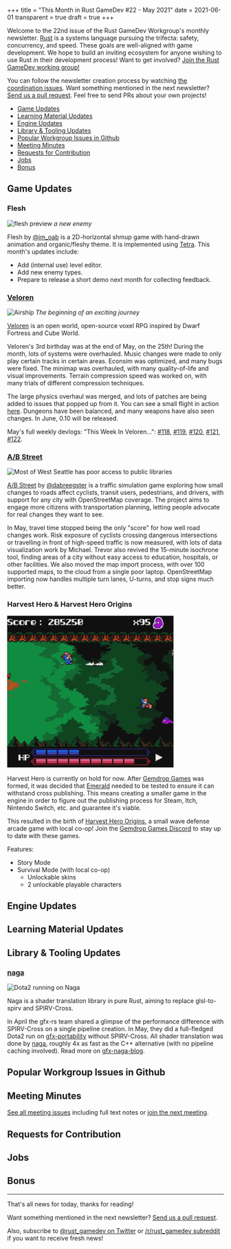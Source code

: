 +++
title = "This Month in Rust GameDev #22 - May 2021"
date = 2021-06-01
transparent = true
draft = true
+++

Welcome to the 22nd issue of the Rust GameDev Workgroup's
monthly newsletter.
[Rust] is a systems language pursuing the trifecta:
safety, concurrency, and speed.
These goals are well-aligned with game development.
We hope to build an inviting ecosystem for anyone wishing
to use Rust in their development process!
Want to get involved? [Join the Rust GameDev working group!][join]

You can follow the newsletter creation process
by watching [the coordination issues][coordination].
Want something mentioned in the next newsletter?
[Send us a pull request][pr].
Feel free to send PRs about your own projects!

[Rust]: https://rust-lang.org
[join]: https://github.com/rust-gamedev/wg#join-the-fun
[pr]: https://github.com/rust-gamedev/rust-gamedev.github.io
[coordination]: https://github.com/rust-gamedev/rust-gamedev.github.io/issues?q=label%3Acoordination

[Rust]: https://rust-lang.org
[join]: https://github.com/rust-gamedev/wg#join-the-fun

- [Game Updates](#game-updates)
- [Learning Material Updates](#learning-material-updates)
- [Engine Updates](#engine-updates)
- [Library & Tooling Updates](#library-tooling-updates)
- [Popular Workgroup Issues in Github](#popular-workgroup-issues-in-github)
- [Meeting Minutes](#meeting-minutes)
- [Requests for Contribution](#requests-for-contribution)
- [Jobs](#jobs)
- [Bonus](#bonus)

<!--
Ideal section structure is:
```
### [Title]
![image/GIF description](image link)
_Optional image caption_
A paragraph or two with a summary and [useful links].
_Discussions:
[/r/rust](https://reddit.com/r/rust/todo),
[twitter](https://twitter.com/todo/status/123456)_
[Title]: https://first.link
[useful links]: https://other.link
```
If needed, a section can be split into subsections with a "------" delimiter.
-->

## Game Updates

### Flesh

![flesh preview](flesh.gif)
_a new enemy_

Flesh by [@im_oab] is a 2D-horizontal shmup game with hand-drawn animation and
organic/fleshy theme. It is implemented using [Tetra]. This month's updates
include:

- Add (internal use) level editor.
- Add new enemy types.
- Prepare to release a short demo next month for collecting feedback.

[@im_oab]: https://twitter.com/im_oab
[Tetra]: https://github.com/17cupsofcoffee/tetra

### [Veloren][veloren]

![Airship](veloren.jpg) _The beginning of an exciting journey_

[Veloren][veloren] is an open world, open-source voxel RPG inspired by Dwarf
Fortress and Cube World.

Veloren's 3rd birthday was at the end of May, on the 25th! During the month,
lots of systems were overhauled. Music changes were made to only play certain
tracks in certain areas. Econsim was optimized, and many bugs were fixed. The
minimap was overhauled, with many quality-of-life and visual improvements.
Terrain compression speed was worked on, with many trials of different
compression techniques.

The large physics overhaul was merged, and lots of patches are being added to
issues that popped up from it. You can see a small flight in action
[here][veloren-glider]. Dungeons have been balanced, and many weapons have also
seen changes. In June, 0.10 will be released.

May's full weekly devlogs: "This Week In Veloren...":
[#118](https://veloren.net/devblog-118),
[#119](https://veloren.net/devblog-119),
[#120](https://veloren.net/devblog-120),
[#121](https://veloren.net/devblog-121),
[#122](https://veloren.net/devblog-122).

[veloren]: https://veloren.net
[veloren-glider]: https://www.reddit.com/r/Veloren/comments/nc4tvo/i_cant_believe_how_beautiful_this_game_is/

### [A/B Street]

![Most of West Seattle has poor access to public libraries](abstreet.png)

[A/B Street] by [@dabreegster] is a traffic simulation game exploring how small
changes to roads affect cyclists, transit users, pedestrians, and drivers, with
support for any city with OpenStreetMap coverage. The project aims to engage
more citizens with transportation planning, letting people advocate for real
changes they want to see.

In May, travel time stopped being the only "score" for how well road changes
work. Risk exposure of cyclists crossing dangerous intersections or travelling
in front of high-speed traffic is now measured, with lots of data visualization
work by Michael. Trevor also revived the 15-minute isochrone tool, finding
areas of a city without easy access to education, hospitals, or other
facilities. We also moved the map import process, with over 100 supported maps,
to the cloud from a single poor laptop. OpenStreetMap importing now handles
multiple turn lanes, U-turns, and stop signs much better.

[A/B Street]: https://github.com/a-b-street/abstreet
[@dabreegster]: https://twitter.com/CarlinoDustin

### Harvest Hero & Harvest Hero Origins

![Harvest Hero Origins supports local multiplayer](./hho.gif)

Harvest Hero is currently on hold for now. After
[Gemdrop Games] was formed, it was decided
that [Emerald] needed to be tested to ensure it can withstand cross
publishing.
This means creating a smaller game in the
engine in order to figure out the publishing process for
Steam, Itch, Nintendo Switch, etc. and guarantee it's viable.

This resulted in the birth of [Harvest Hero Origins], a small wave
defense arcade game with local co-op! Join the [Gemdrop Games Discord]
to stay up to date with these games.

Features:

- Story Mode
- Survival Mode (with local co-op)
  - Unlockable skins
  - 2 unlockable playable characters

[Emerald]: https://github.com/Bombfuse/emerald
[Harvest Hero Origins]: https://gemdrop-games.itch.io/harvest-hero-origins
[Gemdrop Games]: https://twitter.com/GemdropGames
[Gemdrop Games Discord]: https://discord.gg/CJRbxQn3d9

## Engine Updates

## Learning Material Updates

## Library & Tooling Updates

### [naga]

![Dota2 running on Naga](gfx-dota2-naga.jpg)

Naga is a shader translation library in pure Rust, aiming to replace
glsl-to-spirv and SPIRV-Cross.

In April the gfx-rs team shared a glimpse of the performance difference with
SPIRV-Cross on a single pipeline creation. In May, they did a full-fledged
Dota2 run on [gfx-portability] without SPIRV-Cross. All shader translation was
done by [naga], roughly 4x as fast as the C++ alternative
(with no pipeline caching involved). Read more on [gfx-naga-blog].

[naga]: https://github.com/gfx-rs/naga
[gfx-portability]: https://github.com/gfx-rs/portability
[gfx-naga-blog]: https://gfx-rs.github.io/2021/05/09/dota2-msl-compilation.html

## Popular Workgroup Issues in Github

<!-- Up to 10 links to interesting issues -->

## Meeting Minutes

<!-- Up to 10 most important notes + a link to the full details -->

[See all meeting issues][label_meeting] including full text notes
or [join the next meeting][join].

[label_meeting]: https://github.com/rust-gamedev/wg/issues?q=label%3Ameeting

## Requests for Contribution

<!-- Links to "good first issue"-labels or direct links to specific tasks -->

## Jobs

<!-- An optional section for new jobs related to Rust gamedev -->

## Bonus

<!-- Bonus section to make the newsletter more interesting
and highlight events from the past. -->

------

That's all news for today, thanks for reading!

Want something mentioned in the next newsletter?
[Send us a pull request][pr].

Also, subscribe to [@rust_gamedev on Twitter][@rust_gamedev]
or [/r/rust_gamedev subreddit][/r/rust_gamedev] if you want to receive fresh news!

<!--
TODO: Add real links and un-comment once this post is published
**Discuss this post on**:
[/r/rust](TODO),
[Twitter](TODO),
[Discord](https://discord.gg/yNtPTb2).
-->

[/r/rust_gamedev]: https://reddit.com/r/rust_gamedev
[@rust_gamedev]: https://twitter.com/rust_gamedev
[pr]: https://github.com/rust-gamedev/rust-gamedev.github.io

